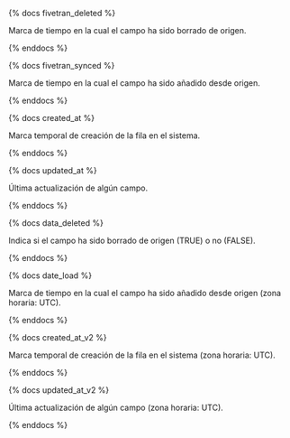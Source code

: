{% docs fivetran_deleted %}

Marca de tiempo en la cual el campo ha sido borrado de origen.

{% enddocs %}

{% docs fivetran_synced %}

Marca de tiempo en la cual el campo ha sido añadido desde origen.

{% enddocs %}

{% docs created_at %}

Marca temporal de creación de la fila en el sistema.

{% enddocs %}

{% docs updated_at %}

Última actualización de algún campo.

{% enddocs %}

{% docs data_deleted %}

Indica si el campo ha sido borrado de origen (TRUE) o no (FALSE).

{% enddocs %}

{% docs date_load %}

Marca de tiempo en la cual el campo ha sido añadido desde origen (zona horaria: UTC).

{% enddocs %}

{% docs created_at_v2 %}

Marca temporal de creación de la fila en el sistema (zona horaria: UTC).

{% enddocs %}

{% docs updated_at_v2 %}

Última actualización de algún campo (zona horaria: UTC).

{% enddocs %}